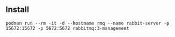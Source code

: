 ## Install

```
podman run --rm -it -d --hostname rmq --name rabbit-server -p 15672:15672 -p 5672:5672 rabbitmq:3-management
```

